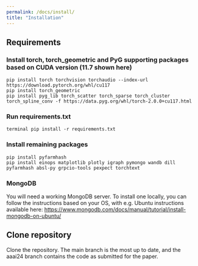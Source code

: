 ```yaml
---
permalink: /docs/install/
title: "Installation"
---
```


## Requirements

### Install torch, torch_geometric and PyG supporting packages based on CUDA version (11.7 shown here)

```terminal
pip install torch torchvision torchaudio --index-url https://download.pytorch.org/whl/cu117
pip install torch_geometric
pip install pyg_lib torch_scatter torch_sparse torch_cluster torch_spline_conv -f https://data.pyg.org/whl/torch-2.0.0+cu117.html
```

### Run requirements.txt

```terminal pip install -r requirements.txt```

### Install remaining packages

```terminal
pip install pyfarmhash
pip install einops matplotlib plotly igraph pymongo wandb dill pyfarmhash absl-py grpcio-tools pexpect torchtext
```

### MongoDB

You will need a working MongoDB server. To install one locally, you can follow the instructions based on your OS,
with e.g. Ubuntu instructions available here: https://www.mongodb.com/docs/manual/tutorial/install-mongodb-on-ubuntu/

## Clone repository

Clone the repository. The main branch is the most up to date, and the aaai24 branch contains the code as submitted
for the paper.